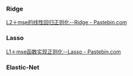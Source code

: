 ### Ridge
[L2＋mse的线性回归正则化--Ridge - Pastebin.com](https://pastebin.com/AeBiCuRH)

### Lasso
[L1＋mse函数实现正则化--Lasso - Pastebin.com](https://pastebin.com/Bt3hzYvH)

### Elastic-Net

<!--stackedit_data:
eyJoaXN0b3J5IjpbMTQwNTczNjMxOSwtNDI4NzIzNjgxXX0=
-->